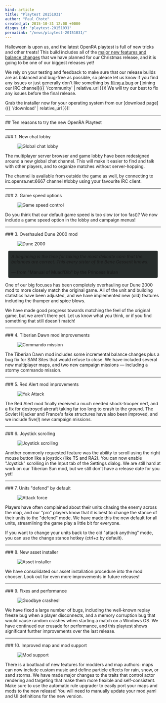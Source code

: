 ```yaml
---
kind: article
title: "Playtest 20151031"
author: "Paul Chote"
created_at: 2015-10-31 12:00 +0000
disqus_id: "playtest-20151031"
permalink: "/news/playtest-20151031/"
---
```


Halloween is upon us, and the latest OpenRA playtest is full of new tricks and other treats!
This build includes all of the [major new features and balance changes](https://github.com/OpenRA/OpenRA/wiki/Changelog/41b6f77d2b8c7307d5576e5521caeb25a0c2d476) that we have planned for our Christmas release, and it is going to be one of our biggest releases yet!

We rely on your testing and feedback to make sure that our release builds are as balanced and bug-free as possible, so please let us know if you find any issues or just generally don't like something by [filing a bug](https://bugs.openra.net) or [joining our IRC channel]({{ '/community' | relative_url }})!  We will try our best to fix any
issues before the final release.

Grab the installer now for your operating system from our [download page]({{ '/download' | relative_url }})!


<hr />
## Ten reasons to try the new OpenRA Playtest
<hr />
### 1. New chat lobby

<figure>
  <img src="{{ '/images/news/20151031-multiplayer.webp' | relative_url }}" alt="Global chat lobby" />
</figure>

The multiplayer server browser and game lobby have been redesigned around a new global chat channel.
This will make it easier to find and talk with other players, and to organize matches without server-hopping.

The channel is available from outside the game as well, by connecting to
irc.openra.net:6667 channel #lobby using your favourite IRC client.

<hr />
### 2. Game speed options

<figure>
  <img src="{{ '/images/news/20151031-gamespeed.webp' | relative_url }}" alt="Game speed control" />
</figure>

Do you think that our default game speed is too slow (or too fast)?  We now include a game speed option in the lobby and campaign menus!

<hr />
### 3. Overhauled Dune 2000 mod

<figure>
  <img src="{{ '/images/news/20151031-d2k.webp' | relative_url }}" alt="Dune 2000" />
</figure>

<div style="border-radius: 4px; background-color: #272d2c; padding:10px; margin:10px;">
<em>
A beginning is the time for taking the most delicate care that the balances are correct. This every sister of the Bene Gesserit knows.
</em><br /><br />
&mdash; from "Manual of Muad'Dib" by the Princess Irulan
</div>

One of our big focuses has been completely overhauling our Dune 2000 mod to more closely match the
original game.  All of the unit and building statistics have been adjusted, and we have implemented
new (old) features including the thumper and spice blows.

We have made good progress towards matching the feel of the original game, but we aren't there yet.
Let us know what you think, or if you find something that still doesn't match!

<hr />
### 4. Tiberian Dawn mod improvements

<figure>
  <img src="{{ '/images/news/20151031-td.gif' | relative_url }}" alt="Commando mission" />
</figure>

The Tiberian Dawn mod includes some incremental balance changes plus a bug fix for SAM Sites that would refuse to close.   We have included several new multiplayer maps, and two new campaign missions &mdash; including a stormy commando mission.

<hr />
### 5. Red Alert mod improvements

<figure>
  <img src="{{ '/images/news/20151031-ra.webp' | relative_url }}" alt="Yak Attack" />
</figure>

The Red Alert mod finally received a much needed shock-trooper nerf, and a fix for destroyed aircraft taking far too long to crash to the ground.  The Soviet Hijacker and France's fake structures have also been improved, and we include five(!) new campaign missions.

<hr />
### 6. Joystick scrolling

<figure>
  <img src="{{ '/images/news/20151031-scrolling.webp' | relative_url }}" alt="Joystick scrolling" />
</figure>

Another commonly requested feature was the ability to scroll using the right mouse button like a
joystick (like TS and RA2).  You can now enable "Joystick" scrolling in the Input tab of the Settings dialog.  We are still hard at work on our Tiberian Sun mod, but we still don't have a release date for you yet!

<hr />
### 7. Units "defend" by default

<figure>
  <img src="{{ '/images/news/20151031-tddefend.webp' | relative_url }}" alt="Attack force" />
</figure>

Players have often complained about their units chasing the enemy across the map, and our "pro"
players know that it is best to change the stance of their units to the "defend" mode.  We have
made this the new default for all units, streamlining the game play a little bit for everyone.

If you want to change your units back to the old "attack anything" mode, you can use the change
stance hotkey (ctrl+z by default).

<hr />
### 8. New asset installer

<figure>
  <img src="{{ '/images/news/20151031-installer.webp' | relative_url }}" alt="Asset installer" />
</figure>

We have consolidated our asset installation procedure into the mod chooser.  Look out for even more
improvements in future releases!

<hr />
### 9. Fixes and performance

<figure>
  <img src="{{ '/images/news/20151031-fixes.webp' | relative_url }}" alt="Goodbye crashes!" />
</figure>

We have fixed a large number of bugs, including the well-known replay freeze bug when a player
disconnects, and a memory corruption bug that would cause random crashes when starting a match on a
Windows OS.  We have continued our crusade for performance, and this playtest shows significant
further improvements over the last release.

<!-- div style="border-radius: 4px; background-color: #272d2c; padding:10px; margin:10px;">
<em>
23:21 <+pchote> RoosterDragon: do you have numbers for how much better this playtest should be?<br />
23:21 < RoosterDragon> a metric buttload<br />
23:21 < RoosterDragon> you can quote me on that
</em><br /><br />
&mdash; from the openra IRC channel
</div -->

<hr />
### 10. Improved map and mod support

<figure>
  <img src="{{ '/images/news/20151031-modders.webp' | relative_url }}" alt="Mod support" />
</figure>

There is a boatload of new features for modders and map authors: maps can now include custom music
and define particle effects for rain, snow, or sand storms.  We have made major changes to the
traits that control actor rendering and targeting that make them more flexible and self-consistent.
Make sure to use the automatic rule upgrader to easily port your maps and mods to the new release!
You will need to manually update your mod.yaml and UI definitions for the new version.
